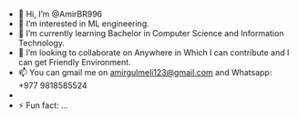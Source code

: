 - 👋 Hi, I’m @AmirBR996 
- 👀 I’m interested in ML engineering.
- 🌱 I’m currently learning Bachelor in Computer Science and Information Technology.
- 💞️ I’m looking to collaborate on Anywhere in Which I can contribute and I can get Friendly Environment.
- 📫 You can gmail me on amirgulmeli123@gmail.com and Whatsapp: +977 9818585524
- 
- ⚡ Fun fact: ...

<!---
AmirBR996/AmirBR996 is a ✨ special ✨ repository because its `README.md` (this file) appears on your GitHub profile.
You can click the Preview link to take a look at your changes.
--->
